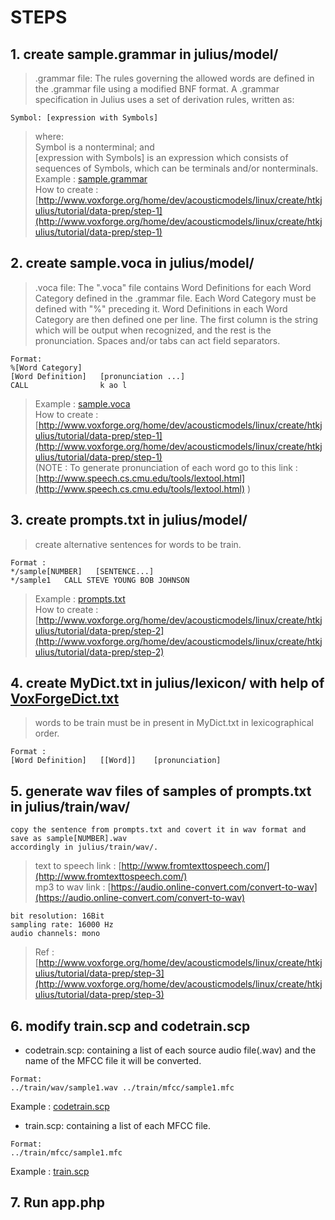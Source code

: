  # STEPS
 
## 1. create sample.grammar in julius/model/
>.grammar file: The rules governing the allowed words are defined in the .grammar file using a modified
BNF format.  A .grammar specification in Julius uses a set of derivation rules, written as: 

```
Symbol: [expression with Symbols]
```
>where:\
Symbol is a nonterminal; and\
[expression with Symbols] is an expression which consists of sequences of Symbols, which can be terminals
and/or nonterminals.\
Example : [sample.grammar](https://raw.githubusercontent.com/VoxForge/develop/master/tutorial/sample.grammar) \
How to create :  [http://www.voxforge.org/home/dev/acousticmodels/linux/create/htkjulius/tutorial/data-prep/step-1](http://www.voxforge.org/home/dev/acousticmodels/linux/create/htkjulius/tutorial/data-prep/step-1) 

## 2. create sample.voca in julius/model/
>.voca file: The ".voca" file contains Word Definitions for each Word Category defined in the .grammar file. 
Each Word Category must be defined with "%" preceding it.  Word Definitions in each Word Category are
then defined one per line. The first column is the string which will be output when recognized, and
the rest is the pronunciation.  Spaces and/or tabs can act field separators.
```
Format: 
%[Word Category]
[Word Definition]   [pronunciation ...]
CALL                k ao l
```
>Example : [sample.voca](https://raw.githubusercontent.com/VoxForge/develop/master/tutorial/sample.voca) \
How to create :  [http://www.voxforge.org/home/dev/acousticmodels/linux/create/htkjulius/tutorial/data-prep/step-1](http://www.voxforge.org/home/dev/acousticmodels/linux/create/htkjulius/tutorial/data-prep/step-1)   \
(NOTE : To generate pronunciation of each word go to this link : [http://www.speech.cs.cmu.edu/tools/lextool.html](http://www.speech.cs.cmu.edu/tools/lextool.html) )
        
## 3. create prompts.txt in julius/model/
>create alternative sentences for words to be train.
```
Format :
*/sample[NUMBER]   [SENTENCE...]
*/sample1   CALL STEVE YOUNG BOB JOHNSON
```
>Example : [prompts.txt](https://raw.githubusercontent.com/VoxForge/develop/master/tutorial/prompts.txt) \
How to create : [http://www.voxforge.org/home/dev/acousticmodels/linux/create/htkjulius/tutorial/data-prep/step-2](http://www.voxforge.org/home/dev/acousticmodels/linux/create/htkjulius/tutorial/data-prep/step-2) 

## 4. create MyDict.txt in julius/lexicon/ with help of [VoxForgeDict.txt](https://raw.githubusercontent.com/VoxForge/develop/master/lexicon/VoxForgeDict.txt)
>words to be train must be in present in MyDict.txt in lexicographical order.
```
Format :
[Word Definition]   [[Word]]    [pronunciation]
```

## 5. generate wav files of samples of prompts.txt in julius/train/wav/
```
copy the sentence from prompts.txt and covert it in wav format and save as sample[NUMBER].wav 
accordingly in julius/train/wav/.
```
>text to speech link : [http://www.fromtexttospeech.com/](http://www.fromtexttospeech.com/) \
mp3 to wav link :   [https://audio.online-convert.com/convert-to-wav](https://audio.online-convert.com/convert-to-wav) 
```
bit resolution: 16Bit 
sampling rate: 16000 Hz 
audio channels: mono 
```
>Ref :  [http://www.voxforge.org/home/dev/acousticmodels/linux/create/htkjulius/tutorial/data-prep/step-3](http://www.voxforge.org/home/dev/acousticmodels/linux/create/htkjulius/tutorial/data-prep/step-3)

## 6. modify train.scp and codetrain.scp 
- codetrain.scp: containing a list of each source audio file(.wav) and the name of the MFCC file it will be converted.
```
Format:
../train/wav/sample1.wav ../train/mfcc/sample1.mfc
```
Example : [codetrain.scp](https://raw.githubusercontent.com/VoxForge/develop/master/tutorial/codetrain.scp) 
- train.scp: containing a list of each MFCC file.
```
Format:
../train/mfcc/sample1.mfc
```
Example : [train.scp](https://raw.githubusercontent.com/VoxForge/develop/master/tutorial/train.scp) 

## 7. Run app.php
